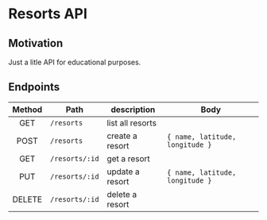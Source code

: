 # Resorts API

## Motivation

Just a litle API for educational purposes.

## Endpoints

| Method | Path           | description      | Body                            |
| :----: | -------------- | ---------------- | ------------------------------- |
|  GET   | `/resorts`     | list all resorts |                                 |
|  POST  | `/resorts`     | create a resort  | `{ name, latitude, longitude }` |
|  GET   | `/resorts/:id` | get a resort     |                                 |
|  PUT   | `/resorts/:id` | update a resort  | `{ name, latitude, longitude }` |
| DELETE | `/resorts/:id` | delete a resort  |                                 |
